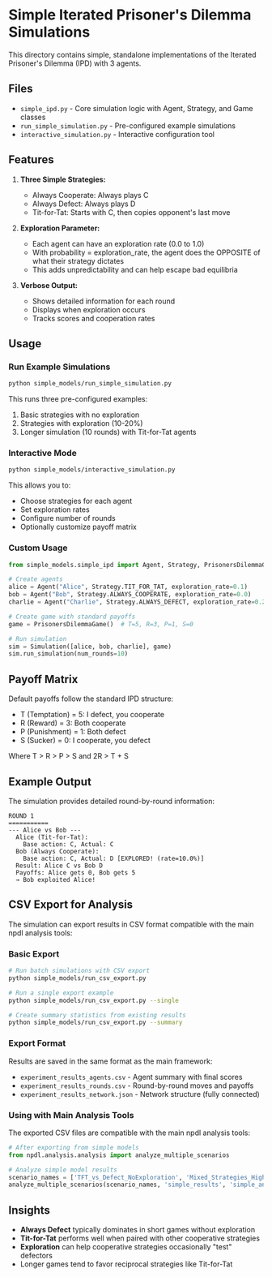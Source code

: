 # Simple Iterated Prisoner's Dilemma Simulations

This directory contains simple, standalone implementations of the Iterated Prisoner's Dilemma (IPD) with 3 agents.

## Files

- `simple_ipd.py` - Core simulation logic with Agent, Strategy, and Game classes
- `run_simple_simulation.py` - Pre-configured example simulations
- `interactive_simulation.py` - Interactive configuration tool

## Features

1. **Three Simple Strategies:**
   - Always Cooperate: Always plays C
   - Always Defect: Always plays D
   - Tit-for-Tat: Starts with C, then copies opponent's last move

2. **Exploration Parameter:** 
   - Each agent can have an exploration rate (0.0 to 1.0)
   - With probability = exploration_rate, the agent does the OPPOSITE of what their strategy dictates
   - This adds unpredictability and can help escape bad equilibria

3. **Verbose Output:**
   - Shows detailed information for each round
   - Displays when exploration occurs
   - Tracks scores and cooperation rates

## Usage

### Run Example Simulations

```bash
python simple_models/run_simple_simulation.py
```

This runs three pre-configured examples:
1. Basic strategies with no exploration
2. Strategies with exploration (10-20%)
3. Longer simulation (10 rounds) with Tit-for-Tat agents

### Interactive Mode

```bash
python simple_models/interactive_simulation.py
```

This allows you to:
- Choose strategies for each agent
- Set exploration rates
- Configure number of rounds
- Optionally customize payoff matrix

### Custom Usage

```python
from simple_models.simple_ipd import Agent, Strategy, PrisonersDilemmaGame, Simulation

# Create agents
alice = Agent("Alice", Strategy.TIT_FOR_TAT, exploration_rate=0.1)
bob = Agent("Bob", Strategy.ALWAYS_COOPERATE, exploration_rate=0.0)
charlie = Agent("Charlie", Strategy.ALWAYS_DEFECT, exploration_rate=0.2)

# Create game with standard payoffs
game = PrisonersDilemmaGame()  # T=5, R=3, P=1, S=0

# Run simulation
sim = Simulation([alice, bob, charlie], game)
sim.run_simulation(num_rounds=10)
```

## Payoff Matrix

Default payoffs follow the standard IPD structure:
- T (Temptation) = 5: I defect, you cooperate
- R (Reward) = 3: Both cooperate
- P (Punishment) = 1: Both defect  
- S (Sucker) = 0: I cooperate, you defect

Where T > R > P > S and 2R > T + S

## Example Output

The simulation provides detailed round-by-round information:

```
ROUND 1
===========
--- Alice vs Bob ---
  Alice (Tit-for-Tat):
    Base action: C, Actual: C
  Bob (Always Cooperate):
    Base action: C, Actual: D [EXPLORED! (rate=10.0%)]
  Result: Alice C vs Bob D
  Payoffs: Alice gets 0, Bob gets 5
  → Bob exploited Alice!
```

## CSV Export for Analysis

The simulation can export results in CSV format compatible with the main npdl analysis tools:

### Basic Export

```bash
# Run batch simulations with CSV export
python simple_models/run_csv_export.py

# Run a single export example
python simple_models/run_csv_export.py --single

# Create summary statistics from existing results
python simple_models/run_csv_export.py --summary
```

### Export Format

Results are saved in the same format as the main framework:
- `experiment_results_agents.csv` - Agent summary with final scores
- `experiment_results_rounds.csv` - Round-by-round moves and payoffs
- `experiment_results_network.json` - Network structure (fully connected)

### Using with Main Analysis Tools

The exported CSV files are compatible with the main npdl analysis tools:

```python
# After exporting from simple models
from npdl.analysis.analysis import analyze_multiple_scenarios

# Analyze simple model results
scenario_names = ['TFT_vs_Defect_NoExploration', 'Mixed_Strategies_HighExploration']
analyze_multiple_scenarios(scenario_names, 'simple_results', 'simple_analysis_results')
```

## Insights

- **Always Defect** typically dominates in short games without exploration
- **Tit-for-Tat** performs well when paired with other cooperative strategies
- **Exploration** can help cooperative strategies occasionally "test" defectors
- Longer games tend to favor reciprocal strategies like Tit-for-Tat
